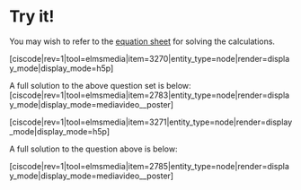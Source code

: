 # Try it!

You may wish to refer to the [equation sheet](https://media.ed.science.psu.edu/sites/media/ed/files/documents/110-data.pdf) for solving the calculations.

[ciscode|rev=1|tool=elmsmedia|item=3270|entity_type=node|render=display_mode|display_mode=h5p]

A full solution to the above question set is below:
<media-video>[ciscode|rev=1|tool=elmsmedia|item=2783|entity_type=node|render=display_mode|display_mode=mediavideo__poster]</media-video>




[ciscode|rev=1|tool=elmsmedia|item=3271|entity_type=node|render=display_mode|display_mode=h5p]

A full solution to the question above is below:

<media-video>[ciscode|rev=1|tool=elmsmedia|item=2785|entity_type=node|render=display_mode|display_mode=mediavideo__poster]</media-video>

<houck-math> </houck-math>